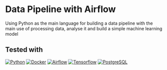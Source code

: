 # Data Pipeline with Airflow

Using Python as the main language for building a data pipeline with the main use of processing data, analyse it and build a simple machine learning model

## Tested with

[![Python][Python.com]][Python-url]
[![Docker][Docker.com]][Docker-url]
[![Airflow][Airflow.com]][Airflow-url]
[![Tensorflow][Tensorflow.com]][Tensorflow-url]
[![PostgreSQL][PostgreSQL.com]][PostgreSQL-url]

<!-- MARKDOWN LINKS & IMAGES -->
[Python.com]: https://img.shields.io/badge/Python-3776AB?style=for-the-badge&logo=python&logoColor=white
[Python-url]: https://www.python.org/
[Docker.com]: https://img.shields.io/badge/-DOCKER-DOCKER?style=for-the-badge&logo=Docker&logoColor=blue&color=white
[Docker-url]: https://www.docker.com/
[Airflow.com]: https://img.shields.io/badge/-APACHE%20AIRFLOW-APACHE%20AIRFLOW?style=for-the-badge&logo=apacheairflow&logoColor=white&color=black
[Airflow-url]: https://airflow.apache.org/
[Tensorflow.com]: https://img.shields.io/badge/TensorFlow-FF6F00?style=for-the-badge&logo=tensorflow&logoColor=white
[Tensorflow-url]: https://www.tensorflow.org/
[PostgreSQL.com]: https://img.shields.io/badge/PostgreSQL-PostgreSQL?style=for-the-badge&logo=PostgreSQL&logoColor=white&color=blue
[PostgreSQL-url]: https://www.postgresql.org/
